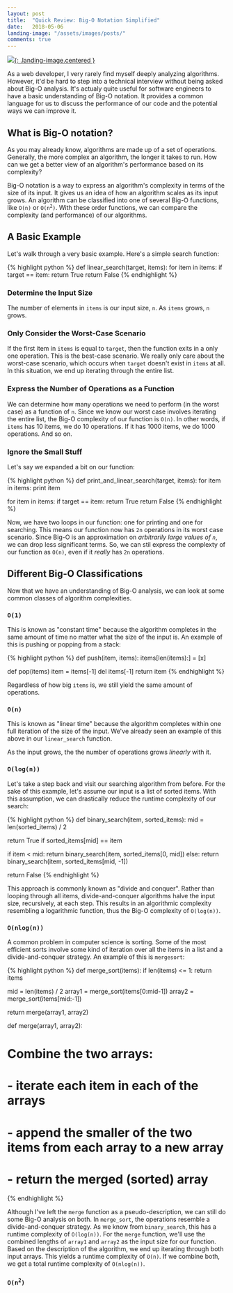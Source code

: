 ```yaml
---
layout: post
title:  "Quick Review: Big-O Notation Simplified"
date:   2018-05-06
landing-image: "/assets/images/posts/"
comments: true
---
```


[![](/assets/images/posts/){: .landing-image.centered }](/assets/images/posts/)

As a web developer, I very rarely find myself deeply analyzing algorithms. However, it'd be hard to step into a technical interview without being asked about Big-O analysis. It's actualy quite useful for software engineers to have a basic understanding of Big-O notation. It provides a common language for us to discuss the performance of our code and the potential ways we can improve it.

## What is Big-O notation?

As you may already know, algorithms are made up of a set of operations. Generally, the more complex an algorithm, the longer it takes to run. How can we get a better view of an algorithm's performance based on its complexity?

Big-O notation is a way to express an algorithm's complexity in terms of the size of its input. It gives us an idea of how an algorithm scales as its input grows. An algorithm can be classified into one of several Big-O functions, like `O(n)` or <code>O(n<sup>2</sup>)</code>. With these order functions, we can compare the complexity (and performance) of our algorithms.

## A Basic Example

Let's walk through a very basic example. Here's a simple search function:

{% highlight python %}
def linear_search(target, items):
  for item in items:
    if target == item:
      return True
  return False
{% endhighlight %}

### Determine the Input Size

The number of elements in `items` is our input size, `n`. As `items` grows, `n` grows.

### Only Consider the Worst-Case Scenario

If the first item in `items` is equal to `target`, then the function exits in a only one operation. This is the best-case scenario. We really only care about the worst-case scenario, which occurs when `target` doesn't exist in `items` at all. In this situation, we end up iterating through the entire list.

### Express the Number of Operations as a Function

We can determine how many operations we need to perform (in the worst case) as a function of `n`. Since we know our worst case involves iterating the entire list, the Big-O complexity of our function is `O(n)`. In other words, if `items` has 10 items, we do 10 operations. If it has 1000 items, we do 1000 operations. And so on.

### Ignore the Small Stuff

Let's say we expanded a bit on our function:

{% highlight python %}
def print_and_linear_search(target, items):
  for item in items:
    print item

  for item in items:
    if target == item:
      return True
  return False
{% endhighlight %}

Now, we have two loops in our function: one for printing and one for searching. This means our function now has `2n` operations in its worst case scenario. Since Big-O is an approximation on _arbitrarily large values of `n`_, we can drop less significant terms. So, we can stil express the complexty of our function as `O(n)`, even if it _really_ has `2n` operations.

## Different Big-O Classifications

Now that we have an understanding of Big-O analysis, we can look at some common classes of algorithm complexities.

### `O(1)`

This is known as "constant time" because the algorithm completes in the same amount of time no matter what the size of the input is. An example of this is pushing or popping from a stack:

{% highlight python %}
def push(item, items):
  items[len(items):] = [x]

def pop(items)
  item = items[-1]
  del items[-1]
  return item
{% endhighlight %}

Regardless of how big `items` is, we still yield the same amount of operations.

### `O(n)`

This is known as "linear time" because the algorithm completes within one full iteration of the size of the input. We've already seen an example of this above in our `linear_search` function.

As the input grows, the the number of operations grows _linearly_ with it.

### `O(log(n))`

Let's take a step back and visit our searching algorithm from before. For the sake of this example, let's assume our input is a list of sorted items. With this assumption, we can drastically reduce the runtime complexity of our search:

{% highlight python %}
def binary_search(item, sorted_items):
  mid = len(sorted_items) / 2

  return True if sorted_items[mid] == item

  if item < mid:
    return binary_search(item, sorted_items[0, mid])
  else:
    return binary_search(item, sorted_items[mid, -1])

  return False
{% endhighlight %}

This approach is commonly known as "divide and conquer". Rather than looping through all items, divide-and-conquer algorithms halve the input size, recursively, at each step. This results in an algorithmic complexity resembling a logarithmic function, thus the Big-O complexity of `O(log(n))`.

### `O(nlog(n))`

A common problem in computer science is sorting. Some of the most efficient sorts involve some kind of iteration over all the items in a list and a divide-and-conquer strategy. An example of this is `mergesort`:

{% highlight python %}
def merge_sort(items):
  if len(items) <= 1:
    return items

  mid = len(items) / 2
  array1 = merge_sort(items[0:mid-1])
  array2 = merge_sort(items[mid:-1])

  return merge(array1, array2)

def merge(array1, array2):
  # Combine the two arrays:
  #   - iterate each item in each of the arrays
  #   - append the smaller of the two items from each array to a new array
  #   - return the merged (sorted) array
{% endhighlight %}

Although I've left the `merge` function as a pseudo-description, we can still do some Big-O analysis on both. In `merge_sort`, the operations resemble a divide-and-conquer strategy. As we know from `binary_search`, this has a runtime complexity of `O(log(n))`. For the `merge` function, we'll use the combined lengths of `array1` and `array2` as the input size for our function. Based on the description of the algorithm, we end up iterating through both input arrays. This yields a runtime complexity of `O(n)`. If we combine both, we get a total runtime complexity of `O(nlog(n))`.

### <code>O(n<sup>2</sup>)</code>
